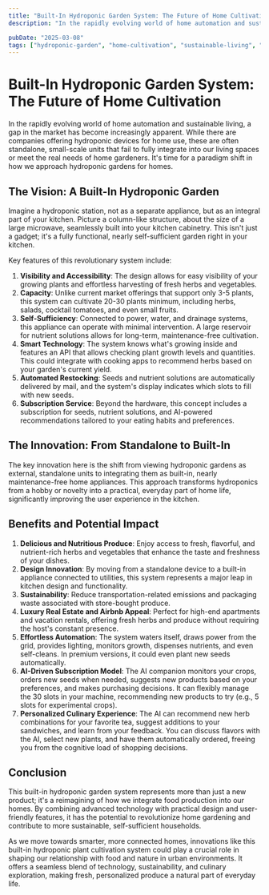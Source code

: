 ```yaml
---
title: "Built-In Hydroponic Garden System: The Future of Home Cultivation"
description: "In the rapidly evolving world of home automation and sustainable living, a gap in the market has become increasingly apparent. While there are companies offerin..."

pubDate: "2025-03-08"
tags: ["hydroponic-garden", "home-cultivation", "sustainable-living", "smart-technology", "innovation", "kitchen-appliance", "subscription-service"]
---
```


# Built-In Hydroponic Garden System: The Future of Home Cultivation

In the rapidly evolving world of home automation and sustainable living, a gap in the market has become increasingly apparent. While there are companies offering hydroponic devices for home use, these are often standalone, small-scale units that fail to fully integrate into our living spaces or meet the real needs of home gardeners. It's time for a paradigm shift in how we approach hydroponic gardens for homes.

## The Vision: A Built-In Hydroponic Garden

Imagine a hydroponic station, not as a separate appliance, but as an integral part of your kitchen. Picture a column-like structure, about the size of a large microwave, seamlessly built into your kitchen cabinetry. This isn't just a gadget; it's a fully functional, nearly self-sufficient garden right in your kitchen.

Key features of this revolutionary system include:

1.  **Visibility and Accessibility**: The design allows for easy visibility of your growing plants and effortless harvesting of fresh herbs and vegetables.
2.  **Capacity**: Unlike current market offerings that support only 3-5 plants, this system can cultivate 20-30 plants minimum, including herbs, salads, cocktail tomatoes, and even small fruits.
3.  **Self-Sufficiency**: Connected to power, water, and drainage systems, this appliance can operate with minimal intervention. A large reservoir for nutrient solutions allows for long-term, maintenance-free cultivation.
4.  **Smart Technology**: The system knows what's growing inside and features an API that allows checking plant growth levels and quantities. This could integrate with cooking apps to recommend herbs based on your garden's current yield.
5.  **Automated Restocking**: Seeds and nutrient solutions are automatically delivered by mail, and the system's display indicates which slots to fill with new seeds.
6.  **Subscription Service**: Beyond the hardware, this concept includes a subscription for seeds, nutrient solutions, and AI-powered recommendations tailored to your eating habits and preferences.

## The Innovation: From Standalone to Built-In

The key innovation here is the shift from viewing hydroponic gardens as external, standalone units to integrating them as built-in, nearly maintenance-free home appliances. This approach transforms hydroponics from a hobby or novelty into a practical, everyday part of home life, significantly improving the user experience in the kitchen.

## Benefits and Potential Impact

1.  **Delicious and Nutritious Produce**: Enjoy access to fresh, flavorful, and nutrient-rich herbs and vegetables that enhance the taste and freshness of your dishes.
2.  **Design Innovation**: By moving from a standalone device to a built-in appliance connected to utilities, this system represents a major leap in kitchen design and functionality.
3.  **Sustainability**: Reduce transportation-related emissions and packaging waste associated with store-bought produce.
4.  **Luxury Real Estate and Airbnb Appeal**: Perfect for high-end apartments and vacation rentals, offering fresh herbs and produce without requiring the host's constant presence.
5.  **Effortless Automation**: The system waters itself, draws power from the grid, provides lighting, monitors growth, dispenses nutrients, and even self-cleans. In premium versions, it could even plant new seeds automatically.
6.  **AI-Driven Subscription Model**: The AI companion monitors your crops, orders new seeds when needed, suggests new products based on your preferences, and makes purchasing decisions. It can flexibly manage the 30 slots in your machine, recommending new products to try (e.g., 5 slots for experimental crops).
7.  **Personalized Culinary Experience**: The AI can recommend new herb combinations for your favorite tea, suggest additions to your sandwiches, and learn from your feedback. You can discuss flavors with the AI, select new plants, and have them automatically ordered, freeing you from the cognitive load of shopping decisions.

## Conclusion

This built-in hydroponic garden system represents more than just a new product; it's a reimagining of how we integrate food production into our homes. By combining advanced technology with practical design and user-friendly features, it has the potential to revolutionize home gardening and contribute to more sustainable, self-sufficient households.

As we move towards smarter, more connected homes, innovations like this built-in hydroponic plant cultivation system could play a crucial role in shaping our relationship with food and nature in urban environments. It offers a seamless blend of technology, sustainability, and culinary exploration, making fresh, personalized produce a natural part of everyday life.
